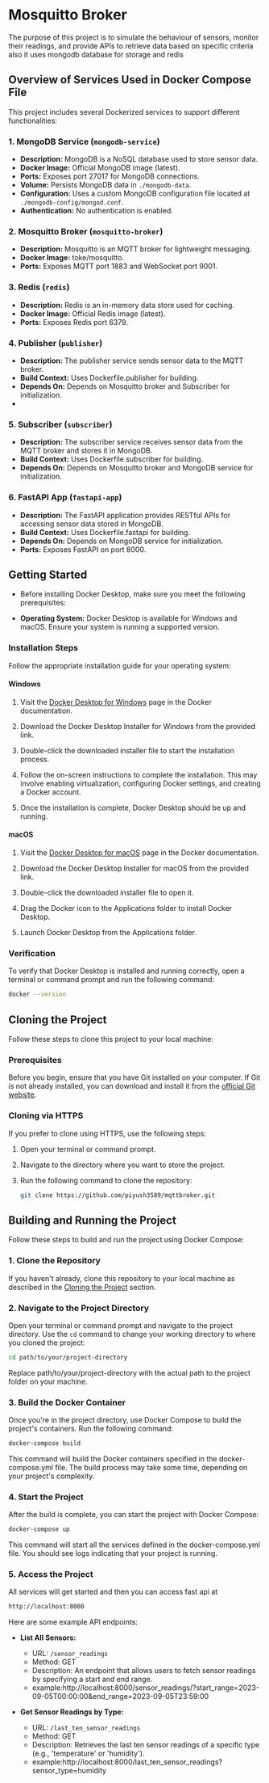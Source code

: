 # Mosquitto Broker 

 The purpose of this project is to simulate the behaviour of sensors, monitor their readings, and provide APIs to retrieve data based on specific criteria also it uses mongodb database for storage and redis

## Overview of Services Used in Docker Compose File

This project includes several Dockerized services to support different functionalities:

### 1. MongoDB Service (`mongodb-service`)

- **Description:** MongoDB is a NoSQL database used to store sensor data.
- **Docker Image:** Official MongoDB image (latest).
- **Ports:** Exposes port 27017 for MongoDB connections.
- **Volume:** Persists MongoDB data in `./mongodb-data`.
- **Configuration:** Uses a custom MongoDB configuration file located at `./mongodb-config/mongod.conf`.
- **Authentication:** No authentication is enabled.

### 2. Mosquitto Broker (`mosquitto-broker`)

- **Description:** Mosquitto is an MQTT broker for lightweight messaging.
- **Docker Image:** toke/mosquitto.
- **Ports:** Exposes MQTT port 1883 and WebSocket port 9001.

### 3. Redis (`redis`)

- **Description:** Redis is an in-memory data store used for caching.
- **Docker Image:** Official Redis image (latest).
- **Ports:** Exposes Redis port 6379.

### 4. Publisher (`publisher`)

- **Description:** The publisher service sends sensor data to the MQTT broker.
- **Build Context:** Uses Dockerfile.publisher for building.
- **Depends On:** Depends on Mosquitto broker and Subscriber for initialization.
- 
### 5. Subscriber (`subscriber`)

- **Description:** The subscriber service receives sensor data from the MQTT broker and stores it in MongoDB.
- **Build Context:** Uses Dockerfile.subscriber for building.
- **Depends On:** Depends on Mosquitto broker and MongoDB service for initialization.

### 6. FastAPI App (`fastapi-app`)

- **Description:** The FastAPI application provides RESTful APIs for accessing sensor data stored in MongoDB.
- **Build Context:** Uses Dockerfile.fastapi for building.
- **Depends On:** Depends on MongoDB service for initialization.
- **Ports:** Exposes FastAPI on port 8000.

## Getting Started
- Before installing Docker Desktop, make sure you meet the following prerequisites:

- **Operating System:** Docker Desktop is available for Windows and macOS. Ensure your system is running a supported version.

### Installation Steps

Follow the appropriate installation guide for your operating system:

#### Windows

1. Visit the [Docker Desktop for Windows](https://docs.docker.com/desktop/install/windows-install/) page in the Docker documentation.

2. Download the Docker Desktop Installer for Windows from the provided link.

3. Double-click the downloaded installer file to start the installation process.

4. Follow the on-screen instructions to complete the installation. This may involve enabling virtualization, configuring Docker settings, and creating a Docker account.

5. Once the installation is complete, Docker Desktop should be up and running.

#### macOS

1. Visit the [Docker Desktop for macOS](https://docs.docker.com/desktop/install/mac-install/) page in the Docker documentation.

2. Download the Docker Desktop Installer for macOS from the provided link.

3. Double-click the downloaded installer file to open it.

4. Drag the Docker icon to the Applications folder to install Docker Desktop.

5. Launch Docker Desktop from the Applications folder.

### Verification

To verify that Docker Desktop is installed and running correctly, open a terminal or command prompt and run the following command:

```bash
docker --version
```

## Cloning the Project

Follow these steps to clone this project to your local machine:

### Prerequisites

Before you begin, ensure that you have Git installed on your computer. If Git is not already installed, you can download and install it from the [official Git website](https://git-scm.com/).

### Cloning via HTTPS

If you prefer to clone using HTTPS, use the following steps:

1. Open your terminal or command prompt.

2. Navigate to the directory where you want to store the project.

3. Run the following command to clone the repository:

   ```bash
   git clone https://github.com/piyush3589/mqttbroker.git
   ```


## Building and Running the Project

Follow these steps to build and run the project using Docker Compose:

### 1. Clone the Repository

If you haven't already, clone this repository to your local machine as described in the [Cloning the Project](#cloning-the-project) section.

### 2. Navigate to the Project Directory

Open your terminal or command prompt and navigate to the project directory. Use the `cd` command to change your working directory to where you cloned the project:

```bash
cd path/to/your/project-directory
```

Replace path/to/your/project-directory with the actual path to the project folder on your machine.
### 3. Build the Docker Container

Once you're in the project directory, use Docker Compose to build the project's containers. Run the following command:

```bash
docker-compose build
```

This command will build the Docker containers specified in the docker-compose.yml file. The build process may take some time, depending on your project's complexity.
### 4. Start the Project

After the build is complete, you can start the project with Docker Compose:

```bash
docker-compose up
```

This command will start all the services defined in the docker-compose.yml file. You should see logs indicating that your project is running.
### 5. Access the Project
All services will get started and then you can access fast api at 
```bash
http://localhost:8000
```
Here are some example API endpoints:

- **List All Sensors:**
  - URL: `/sensor_readings`
  - Method: GET
  - Description: An endpoint that allows users to fetch sensor readings by specifying a start and end    range.
  - example:http://localhost:8000/sensor_readings/?start_range=2023-09-05T00:00:00&end_range=2023-09-05T23:59:00

- **Get Sensor Readings by Type:**
  - URL: `/last_ten_sensor_readings`
  - Method: GET
  - Description: Retrieves the last ten sensor readings of a specific type (e.g., 'temperature' or 'humidity').
  - example:http://localhost:8000/last_ten_sensor_readings?sensor_type=humidity















